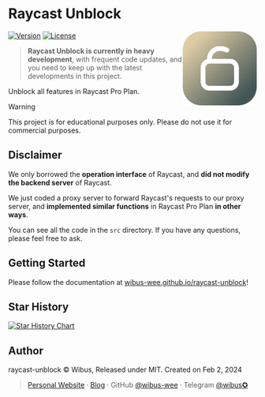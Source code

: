 # Raycast Unblock

<img align="right" src="./.github/icon.png" height="150">

[![Version][package-version-src]][package-version-href]
[![License][license-src]][license-href]

> **Raycast Unblock is currently in heavy development**, with frequent code updates, and you need to keep up with the latest developments in this project.

Unblock all features in Raycast Pro Plan.

> [!WARNING]
> This project is for educational purposes only.
> Please do not use it for commercial purposes.

## Disclaimer

We only borrowed the **operation interface** of Raycast, and **did not modify the backend server** of Raycast.

We just coded a proxy server to forward Raycast's requests to our proxy server, and **implemented similar functions** in Raycast Pro Plan **in other ways**.

You can see all the code in the `src` directory. If you have any questions, please feel free to ask.

## Getting Started

Please follow the documentation at [wibus-wee.github.io/raycast-unblock](https://wibus-wee.github.io/raycast-unblock/)!

## Star History

<a href="https://star-history.com/#wibus-wee/raycast-unblock&Date">
 <picture>
   <source media="(prefers-color-scheme: dark)" srcset="https://api.star-history.com/svg?repos=wibus-wee/raycast-unblock&type=Date&theme=dark" />
   <source media="(prefers-color-scheme: light)" srcset="https://api.star-history.com/svg?repos=wibus-wee/raycast-unblock&type=Date" />
   <img alt="Star History Chart" src="https://api.star-history.com/svg?repos=wibus-wee/raycast-unblock&type=Date" />
 </picture>
</a>

## Author

raycast-unblock © Wibus, Released under MIT. Created on Feb 2, 2024

> [Personal Website](http://wibus.ren/) · [Blog](https://blog.wibus.ren/) · GitHub [@wibus-wee](https://github.com/wibus-wee/) · Telegram [@wibus✪](https://t.me/wibus_wee)

<!-- Badges -->

[package-version-src]: https://img.shields.io/github/package-json/v/wibus-wee/raycast-unblock?style=flat&colorA=080f12&colorB=1fa669
[package-version-href]: https://github.com/wibus-wee/raycast-unblock
[license-src]: https://img.shields.io/github/license/wibus-wee/raycast-unblock.svg?style=flat&colorA=080f12&colorB=1fa669
[license-href]: https://github.com/wibus-wee/raycast-unblock/blob/main/LICENSE
